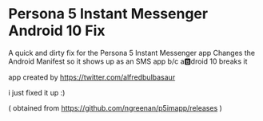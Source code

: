 # Persona 5 Instant Messenger Android 10 Fix
A quick and dirty fix for the Persona 5 Instant Messenger app
Changes the Android Manifest so it shows up as an SMS app b/c a🅱️droid 10 breaks it


app created by https://twitter.com/alfredbulbasaur

i just fixed it up :)

( obtained from https://github.com/ngreenan/p5imapp/releases )
